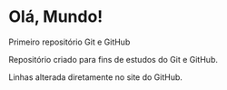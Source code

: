 # Olá, Mundo!

Primeiro repositório Git e GitHub

Repositório criado para fins de estudos do Git e GitHub.

Linhas alterada diretamente no site do GitHub.
